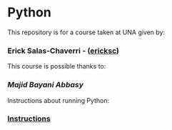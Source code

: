# Python
This repository is for a course taken at UNA given by:
### Erick Salas-Chaverri - ([ericksc](https://github.com/ericksc))

This course is possible thanks to:
### *Majid Bayani Abbasy*

Instructions about running Python:
### [Instructions](HOW-TO.md)